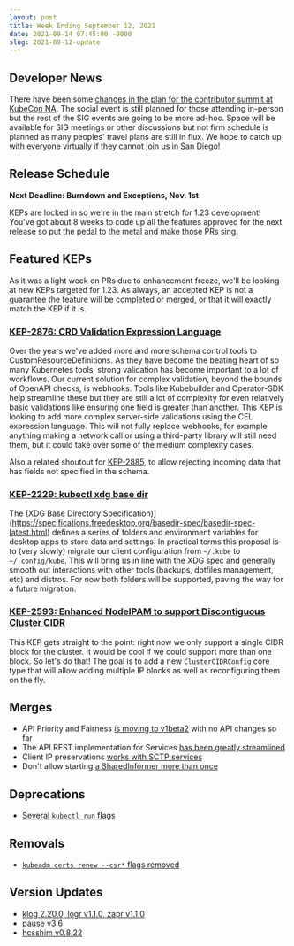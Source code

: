 ```yaml
---
layout: post
title: Week Ending September 12, 2021
date: 2021-09-14 07:45:00 -0000
slug: 2021-09-12-update
---
```


## Developer News

There have been some [changes in the plan for the contributor summit at KubeCon NA](https://groups.google.com/g/kubernetes-dev/c/e7xIp2Mz398/m/cehQjtwWCQAJ). The social event is still planned for those attending in-person but the rest of the SIG events are going to be more ad-hoc. Space will be available for SIG meetings or other discussions but not firm schedule is planned as many peoples' travel plans are still in flux. We hope to catch up with everyone virtually if they cannot join us in San Diego!

## Release Schedule

**Next Deadline: Burndown and Exceptions, Nov. 1st**

KEPs are locked in so we're in the main stretch for 1.23 development! You've got about 8 weeks to code up all the features approved for the next release so put the pedal to the metal and make those PRs sing.

## Featured KEPs

As it was a light week on PRs due to enhancement freeze, we'll be looking at new KEPs targeted for 1.23. As always, an accepted KEP is not a guarantee the feature will be completed or merged, or that it will exactly match the KEP if it is.

### [KEP-2876: CRD Validation Expression Language](https://github.com/kubernetes/enhancements/blob/master/keps/sig-api-machinery/2876-crd-validation-expression-language/README.md)

Over the years we've added more and more schema control tools to CustomResourceDefinitions. As they have become the beating heart of so many Kubernetes tools, strong validation has become important to a lot of workflows. Our current solution for complex validation, beyond the bounds of OpenAPI checks, is webhooks. Tools like Kubebuilder and Operator-SDK help streamline these but they are still a lot of complexity for even relatively basic validations like ensuring one field is greater than another. This KEP is looking to add more complex server-side validations using the CEL expression language. This will not fully replace webhooks, for example anything making a network call or using a third-party library will still need them, but it could take over some of the medium complexity cases.

Also a related shoutout for [KEP-2885](https://github.com/kubernetes/enhancements/blob/master/keps/sig-api-machinery/2885-server-side-unknown-field-validation/README.md), to allow rejecting incoming data that has fields not specified in the schema.

### [KEP-2229: kubectl xdg base dir](https://github.com/kubernetes/enhancements/blob/master/keps/sig-cli/2229-kubectl-xdg-base-dir/README)

The (XDG Base Directory Specification)](https://specifications.freedesktop.org/basedir-spec/basedir-spec-latest.html) defines a series of folders and environment variables for desktop apps to store data and settings. In practical terms this proposal is to (very slowly) migrate our client configuration from `~/.kube` to `~/.config/kube`. This will bring us in line with the XDG spec and generally smooth out interactions with other tools (backups, dotfiles management, etc) and distros. For now both folders will be supported, paving the way for a future migration.

### [KEP-2593: Enhanced NodeIPAM to support Discontiguous Cluster CIDR](https://github.com/kubernetes/enhancements/blob/master/keps/sig-network/2593-multiple-cluster-cidrs/README.md)

This KEP gets straight to the point: right now we only support a single CIDR block for the cluster. It would be cool if we could support more than one block. So let's do that! The goal is to add a new `ClusterCIDRConfig` core type that will allow adding multiple IP blocks as well as reconfiguring them on the fly.

## Merges

* API Priority and Fairness [is moving to v1beta2](https://github.com/kubernetes/kubernetes/pull/104399) with no API changes so far
* The API REST implementation for Services [has been greatly streamlined](https://github.com/kubernetes/kubernetes/pull/96684)
* Client IP preservations [works with SCTP services](https://github.com/kubernetes/kubernetes/pull/104756)
* Don't allow starting [a SharedInformer more than once](https://github.com/kubernetes/kubernetes/pull/104853)

## Deprecations

* [Several `kubectl run` flags](https://github.com/kubernetes/kubernetes/pull/104884)

## Removals

* [`kubeadm certs renew --csr*` flags removed](https://github.com/kubernetes/kubernetes/pull/104796)

## Version Updates

* [klog 2.20.0, logr v1.1.0, zapr v1.1.0](https://github.com/kubernetes/kubernetes/pull/104103)
* [pause v3.6](https://github.com/kubernetes/kubernetes/pull/104711)
* [hcsshim v0.8.22](https://github.com/kubernetes/kubernetes/pull/104880)
